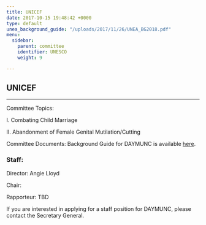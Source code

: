 ```yaml
---
title: UNICEF
date: 2017-10-15 19:48:42 +0000
type: default
unea_background_guide: "/uploads/2017/11/26/UNEA_BG2018.pdf"
menu:
  sidebar:
    parent: committee
    identifier: UNESCO
    weight: 9

---
```

## UNICEF

***

Committee Topics:

I. Combating Child Marriage  

II. Abandonment of Female Genital Mutilation/Cutting  

Committee Documents: Background Guide for DAYMUNC is available [here](https://files.acrobat.com/a/preview/abf7e61b-0e22-446d-bb3b-9e26a76b9baf "UNEA Background Guide").

### Staff:

Director: Angie Lloyd

Chair: 

Rapporteur: TBD

If you are interested in applying for a staff position for DAYMUNC, please contact the Secretary General.